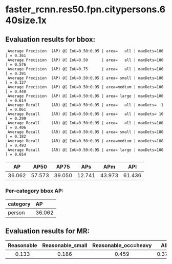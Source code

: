 # faster_rcnn.res50.fpn.citypersons.640size.1x  

## Evaluation results for bbox:  

```  
 Average Precision  (AP) @[ IoU=0.50:0.95 | area=   all | maxDets=100 ] = 0.361
 Average Precision  (AP) @[ IoU=0.50      | area=   all | maxDets=100 ] = 0.576
 Average Precision  (AP) @[ IoU=0.75      | area=   all | maxDets=100 ] = 0.391
 Average Precision  (AP) @[ IoU=0.50:0.95 | area= small | maxDets=100 ] = 0.127
 Average Precision  (AP) @[ IoU=0.50:0.95 | area=medium | maxDets=100 ] = 0.440
 Average Precision  (AP) @[ IoU=0.50:0.95 | area= large | maxDets=100 ] = 0.614
 Average Recall     (AR) @[ IoU=0.50:0.95 | area=   all | maxDets=  1 ] = 0.061
 Average Recall     (AR) @[ IoU=0.50:0.95 | area=   all | maxDets= 10 ] = 0.299
 Average Recall     (AR) @[ IoU=0.50:0.95 | area=   all | maxDets=100 ] = 0.406
 Average Recall     (AR) @[ IoU=0.50:0.95 | area= small | maxDets=100 ] = 0.182
 Average Recall     (AR) @[ IoU=0.50:0.95 | area=medium | maxDets=100 ] = 0.493
 Average Recall     (AR) @[ IoU=0.50:0.95 | area= large | maxDets=100 ] = 0.654
```  
|   AP   |  AP50  |  AP75  |  APs   |  APm   |  APl   |  
|:------:|:------:|:------:|:------:|:------:|:------:|  
| 36.062 | 57.573 | 39.050 | 12.741 | 43.973 | 61.436 |

### Per-category bbox AP:  

| category   | AP     |  
|:-----------|:-------|  
| person     | 36.062 |


## Evaluation results for MR:  

|  Reasonable  |  Reasonable_small  |  Reasonable_occ=heavy  |  All  |  
|:------------:|:------------------:|:----------------------:|:-----:|  
|    0.133     |       0.186        |         0.459          | 0.374 |

